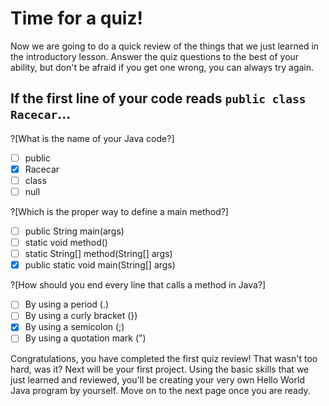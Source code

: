 # Time for a quiz!

Now we are going to do a quick review of the things that we just learned in the introductory lesson.  Answer the quiz questions to the best of your ability, but don't be afraid if you get one wrong, you can always try again.

## If the first line of your code reads `public class Racecar`...
?[What is the name of your Java code?]
-[ ] public
-[x] Racecar
-[ ] class
-[ ] null

?[Which is the proper way to define a main method?]
-[ ] public String main(args)
-[ ] static void method()
-[ ] static String[] method(String[] args)
-[x] public static void main(String[] args)

?[How should you end every line that calls a method in Java?]
-[ ] By using a period (.)
-[ ] By using a curly bracket (})
-[x] By using a semicolon (;)
-[ ] By using a quotation mark (")

Congratulations, you have completed the first quiz review!  That wasn't too hard, was it?  Next will be your first project.  Using the basic skills that we just learned and reviewed, you'll be creating your very own Hello World Java program by yourself.  Move on to the next page once you are ready.
